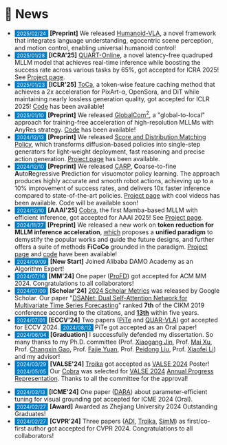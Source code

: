 # 📢 News

<!-- 参考 https://huanwang.tech/ 的样式 -->

* <span style="font-size:12px;color:#FFFFFF;background-color:#007ec6;padding:1px 5px 1.5px 5px;">2025/02/24</span> **[Preprint]** We released [Humanoid-VLA](https://arxiv.org/abs/2502.14795), a novel framework that integrates language understanding, egocentric scene perception, and motion control, enabling universal humanoid control!
* <span style="font-size:12px;color:#FFFFFF;background-color:#007ec6;padding:1px 5px 1.5px 5px;">2025/01/28</span> **[ICRA'25]** [QUART-Online](https://arxiv.org/abs/2412.15576), a novel latency-free quadruped MLLM model that achieves real-time inference while boosting the success rate across various tasks by 65%, got accepted for ICRA 2025! See [Project page](https://quart-online.github.io/).
* <span style="font-size:12px;color:#FFFFFF;background-color:#007ec6;padding:1px 5px 1.5px 5px;">2025/01/23</span> **[ICLR'25]** [ToCa](https://arxiv.org/abs/2410.05317), a token-wise feature caching method that achieves a 2x acceleration for PixArt-α, OpenSora, and DiT while maintaining nearly lossless generation quality, got accepted for ICLR 2025! [Code](https://github.com/Shenyi-Z/ToCa) has been available!
* <span style="font-size:12px;color:#FFFFFF;background-color:#007ec6;padding:1px 5px 1.5px 5px;">2025/01/10</span> **[Preprint]** We released [GlobalCom<sup>2</sup>](https://arxiv.org/abs/2501.05179), a "global-to-local" approach for training-free acceleration of high-resolution MLLMs with AnyRes strategy. [Code](https://github.com/xuyang-liu16/GlobalCom2) has been available!
* <span style="font-size:12px;color:#FFFFFF;background-color:#007ec6;padding:1px 5px 1.5px 5px;">2024/12/13</span> **[Preprint]** We released [Score and Distribution Matching Policy](https://arxiv.org/abs/2412.09265), which transforms diffusion-based policies into single-step generators for light-weight deployment, fast reasoning and precise action generation. [Project page](https://sdm-policy.github.io/) has been available.
* <span style="font-size:12px;color:#FFFFFF;background-color:#007ec6;padding:1px 5px 1.5px 5px;">2024/12/10</span> **[Preprint]** We released [CARP](https://arxiv.org/abs/2412.06782), **C**oarse-to-fine **A**uto**R**egressive **P**rediction for visuomotor policy learning. The approach produces highly accurate and smooth robot actions, achieving up to a 10% improvement of success rates, and delivers 10x faster inference compared to state-of-the-art policies. [Project page](https://carp-robot.github.io/) with cool videos has been available. Code will be available soon!
* <span style="font-size:12px;color:#FFFFFF;background-color:#007ec6;padding:1px 5px 1.5px 5px;">2024/12/10</span> **[AAAI'25]** [Cobra](https://arxiv.org/abs/2403.14520), the first Mamba-based MLLM with efficient inference, got accepted for AAAI 2025! See [Project page](https://sites.google.com/view/cobravlm).
* <span style="font-size:12px;color:#FFFFFF;background-color:#007ec6;padding:1px 5px 1.5px 5px;">2024/11/27</span> **[Preprint]** We released a new work on **token reduction for MLLM inference acceleration**, [which](https://arxiv.org/abs/2411.17686) proposes a **unified paradigm** to demystify the popular works and guide the future designs, and further offers a suite of methods **FiCoCo** grounded in the paradigm. [Project page](https://FiCoCo-accelerate.github.io/) and [code](https://github.com/kawhiiiileo/FiCoCo) have been available!
* <span style="font-size:12px;color:#FFFFFF;background-color:#007ec6;padding:1px 5px 1.5px 5px;">2024/09/09</span> **[New Start]** Joined Alibaba DAMO Academy as an Algorithm Expert!
* <span style="font-size:12px;color:#FFFFFF;background-color:#007ec6;padding:1px 5px 1.5px 5px;">2024/07/16</span> **[MM'24]** One paper ([ProFD](https://openreview.net/forum?id=o2axlPlXYY)) got accepted for ACM MM 2024. Congratulations to all collaborators!
* <span style="font-size:12px;color:#FFFFFF;background-color:#007ec6;padding:1px 5px 1.5px 5px;">2024/07/09</span> **[Scholar'24]** [2024 Scholar Metrics](https://scholar.googleblog.com/2024/07/2024-scholar-metrics-released.html) was released by Google Scholar. Our paper "[DSANet: Dual Self-Attention Network for Multivariate Time Series Forecasting](https://kyonhuang.top/publication/dual-self-attention-network)" ranked **7th** of the CIKM 2019 conference according to the citations, and **[13th](https://scholar.google.com/citations?hl=zh-CN&oe=GB&view_op=list_hcore&venue=V-IMg2OTpU8J.2024&vq=eng_databasesinformationsystems&cstart=0)** within five years.
* <span style="font-size:12px;color:#FFFFFF;background-color:#007ec6;padding:1px 5px 1.5px 5px;">2024/07/01</span> **[ECCV'24]** Two papers ([PiTe](http://arxiv.org/abs/2409.07239) and [QUAR-VLA](https://arxiv.org/abs/2312.14457)) got accepted for ECCV 2024. <span style="font-size:12px;color:#FFFFFF;background-color:#007ec6;padding:1px 5px 1.5px 5px;">2024/08/12</span> PiTe got accepted as an Oral paper!
* <span style="font-size:12px;color:#FFFFFF;background-color:#007ec6;padding:1px 5px 1.5px 5px;">2024/06/04</span> **[Graduation]** I successfully defended my dissertation. So many thanks to my Ph.D. committee (Prof. [Xiaogang Jin](http://www.cad.zju.edu.cn/home/jin/), Prof. [Mai Xu](https://shi.buaa.edu.cn/xumai/en/index.htm), Prof. [Changxin Gao](http://faculty.hust.edu.cn/cgao/en/index.htm), Prof. [Fajie Yuan](https://en.westlake.edu.cn/faculty/fajie-yuan.html), Prof. [Peidong Liu](https://en.westlake.edu.cn/faculty/peidong-liu.html), Prof. [Xiaofei Li](https://en.westlake.edu.cn/faculty/xiaofei-li.html)) and my advisor!
* <span style="font-size:12px;color:#FFFFFF;background-color:#007ec6;padding:1px 5px 1.5px 5px;">2024/03/29</span> **[VALSE'24]** [Troika](https://arxiv.org/abs/2303.15230) got accepted as [VALSE 2024](https://valser.org/2024/#/) Poster! <span style="font-size:12px;color:#FFFFFF;background-color:#007ec6;padding:1px 5px 1.5px 5px;">2024/05/05</span> Our [Cobra](https://sites.google.com/view/cobravlm) was selected for [VALSE 2024](https://valser.org/2024/#/) [Annual Progress Representation](https://kyonhuang.top/files/Cobra/VALSE24-APR-Cobra.jpg). Thanks to all the committee for the approval!
<!-- * <span style="font-size:12px;color:#FFFFFF;background-color:#007ec6;padding:1px 5px 1.5px 5px;">2024/03/21</span> **[Preprint]** [Cobra](https://arxiv.org/abs/2403.14520), an efficient multi-modal large language model, was released. [Project page](https://sites.google.com/view/cobravlm) has been available. The paper has been featured by [Hugging Face Daily Papers](https://huggingface.co/papers?date=2024-03-22)! [Demo](https://huggingface.co/spaces/han1997/cobra) has been available! <span style="font-size:12px;color:#FFFFFF;background-color:#007ec6;padding:1px 5px 1.5px 5px;">2024/12/10</span> Cobra got accepted for AAAI 2025! -->
* <span style="font-size:12px;color:#FFFFFF;background-color:#007ec6;padding:1px 5px 1.5px 5px;">2024/03/13</span> **[ICME'24]** One paper ([DARA](https://arxiv.org/abs/2405.06217)) about parameter-efficient tuning for visual grounding got accepted for ICME 2024 (Oral).
* <span style="font-size:12px;color:#FFFFFF;background-color:#007ec6;padding:1px 5px 1.5px 5px;">2024/02/27</span> **[Award]** Awarded as Zhejiang University 2024 Outstanding Graduates!
* <span style="font-size:12px;color:#FFFFFF;background-color:#007ec6;padding:1px 5px 1.5px 5px;">2024/02/27</span> **[CVPR'24]** Three papers (<a href="https://arxiv.org/abs/2311.15841" target="_blank">ADI</a>, <a href="https://arxiv.org/abs/2303.15230" target="_blank">Troika</a>, <a href="https://arxiv.org/abs/2311.15773" target="_blank">SimM</a>) as first/co-first author got accepted for CVPR 2024. Congratulations to all collaborators!
<!-- * <span style="font-size:12px;color:#FFFFFF;background-color:#007ec6;padding:1px 5px 1.5px 5px;">2023/12/13</span> **[ICASSP'24]** One paper ([VGDiffZero](https://arxiv.org/abs/2309.01141)) on diffusion model-based zero-shot visual grounding got accepted for ICASSP 2024. Congratulations to all collaborators! -->
<!-- * <span style="font-size:12px;color:#FFFFFF;background-color:#007ec6;padding:1px 5px 1.5px 5px;">2023/12/09</span> **[AAAI'24]** One [paper](https://arxiv.org/abs/2312.09553) on VLM-based unsupervised domain adaptation got accepted for AAAI 2024. -->
<!-- * <span style="font-size:12px;color:#FFFFFF;background-color:#007ec6;padding:1px 5px 1.5px 5px;">2023/04/02</span> **[ICMR'23]** One paper ([RL-CZSL](https://kyonhuang.top/publication/reference-limited-CZSL)) about reference-limited compositional learning got accepted for ICMR 2023. Congratulations to all collaborators! -->
<!-- * <span style="font-size:12px;color:#FFFFFF;background-color:#007ec6;padding:1px 5px 1.5px 5px;">2023/02/28</span> **[CVPR'23]** One paper ([VoP](https://kyonhuang.top/publication/text-video-cooperative-prompt-tuning)) about parameter-efficient text-video retrieval got accepted for CVPR 2023. Congratulations to all collaborators! -->